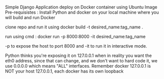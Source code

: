 Simple Django Application deploy on Docker container using Ubuntu Image
Pre-requisistes :
Install Python and docker on your local machine where you will build and run Docker

clone repo and run it using 
docker build -t desired_name:tag_name .

run using cmd :
docker run -p 8000:8000 -it desired_name:tag_name

-p to expose the host to port 8000 and -it to run it in interactive mode.

 Python thinks you're exposing it on 127.0.0.1 when in reality you want the eth0 address, since that can change, and we don't want to hard code it, we use 0.0.0.0 which means "ALL" interfaces.
Remember docker 127.0.0.1 is NOT your host 127.0.0.1, each docker has its own loopback
